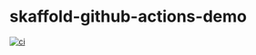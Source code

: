 # skaffold-github-actions-demo
[![ci](https://github.com/atrakic/skaffold-github-actions-demo/actions/workflows/ci.yml/badge.svg)](https://github.com/atrakic/skaffold-github-actions-demo/actions/workflows/ci.yml)
